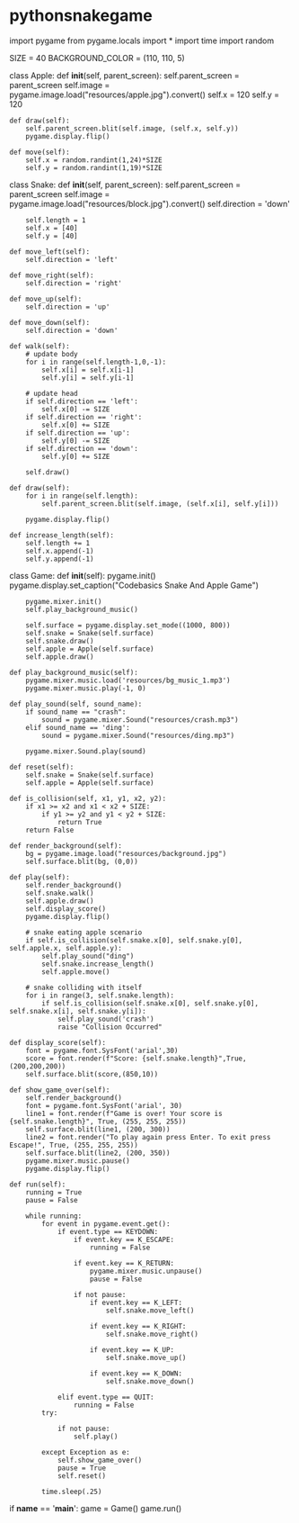 # pythonsnakegame
import pygame
from pygame.locals import *
import time
import random

SIZE = 40
BACKGROUND_COLOR = (110, 110, 5)

class Apple:
    def __init__(self, parent_screen):
        self.parent_screen = parent_screen
        self.image = pygame.image.load("resources/apple.jpg").convert()
        self.x = 120
        self.y = 120

    def draw(self):
        self.parent_screen.blit(self.image, (self.x, self.y))
        pygame.display.flip()

    def move(self):
        self.x = random.randint(1,24)*SIZE
        self.y = random.randint(1,19)*SIZE

class Snake:
    def __init__(self, parent_screen):
        self.parent_screen = parent_screen
        self.image = pygame.image.load("resources/block.jpg").convert()
        self.direction = 'down'

        self.length = 1
        self.x = [40]
        self.y = [40]

    def move_left(self):
        self.direction = 'left'

    def move_right(self):
        self.direction = 'right'

    def move_up(self):
        self.direction = 'up'

    def move_down(self):
        self.direction = 'down'

    def walk(self):
        # update body
        for i in range(self.length-1,0,-1):
            self.x[i] = self.x[i-1]
            self.y[i] = self.y[i-1]

        # update head
        if self.direction == 'left':
            self.x[0] -= SIZE
        if self.direction == 'right':
            self.x[0] += SIZE
        if self.direction == 'up':
            self.y[0] -= SIZE
        if self.direction == 'down':
            self.y[0] += SIZE

        self.draw()

    def draw(self):
        for i in range(self.length):
            self.parent_screen.blit(self.image, (self.x[i], self.y[i]))

        pygame.display.flip()

    def increase_length(self):
        self.length += 1
        self.x.append(-1)
        self.y.append(-1)

class Game:
    def __init__(self):
        pygame.init()
        pygame.display.set_caption("Codebasics Snake And Apple Game")

        pygame.mixer.init()
        self.play_background_music()

        self.surface = pygame.display.set_mode((1000, 800))
        self.snake = Snake(self.surface)
        self.snake.draw()
        self.apple = Apple(self.surface)
        self.apple.draw()

    def play_background_music(self):
        pygame.mixer.music.load('resources/bg_music_1.mp3')
        pygame.mixer.music.play(-1, 0)

    def play_sound(self, sound_name):
        if sound_name == "crash":
            sound = pygame.mixer.Sound("resources/crash.mp3")
        elif sound_name == 'ding':
            sound = pygame.mixer.Sound("resources/ding.mp3")

        pygame.mixer.Sound.play(sound)

    def reset(self):
        self.snake = Snake(self.surface)
        self.apple = Apple(self.surface)

    def is_collision(self, x1, y1, x2, y2):
        if x1 >= x2 and x1 < x2 + SIZE:
            if y1 >= y2 and y1 < y2 + SIZE:
                return True
        return False

    def render_background(self):
        bg = pygame.image.load("resources/background.jpg")
        self.surface.blit(bg, (0,0))

    def play(self):
        self.render_background()
        self.snake.walk()
        self.apple.draw()
        self.display_score()
        pygame.display.flip()

        # snake eating apple scenario
        if self.is_collision(self.snake.x[0], self.snake.y[0], self.apple.x, self.apple.y):
            self.play_sound("ding")
            self.snake.increase_length()
            self.apple.move()

        # snake colliding with itself
        for i in range(3, self.snake.length):
            if self.is_collision(self.snake.x[0], self.snake.y[0], self.snake.x[i], self.snake.y[i]):
                self.play_sound('crash')
                raise "Collision Occurred"

    def display_score(self):
        font = pygame.font.SysFont('arial',30)
        score = font.render(f"Score: {self.snake.length}",True,(200,200,200))
        self.surface.blit(score,(850,10))

    def show_game_over(self):
        self.render_background()
        font = pygame.font.SysFont('arial', 30)
        line1 = font.render(f"Game is over! Your score is {self.snake.length}", True, (255, 255, 255))
        self.surface.blit(line1, (200, 300))
        line2 = font.render("To play again press Enter. To exit press Escape!", True, (255, 255, 255))
        self.surface.blit(line2, (200, 350))
        pygame.mixer.music.pause()
        pygame.display.flip()

    def run(self):
        running = True
        pause = False

        while running:
            for event in pygame.event.get():
                if event.type == KEYDOWN:
                    if event.key == K_ESCAPE:
                        running = False

                    if event.key == K_RETURN:
                        pygame.mixer.music.unpause()
                        pause = False

                    if not pause:
                        if event.key == K_LEFT:
                            self.snake.move_left()

                        if event.key == K_RIGHT:
                            self.snake.move_right()

                        if event.key == K_UP:
                            self.snake.move_up()

                        if event.key == K_DOWN:
                            self.snake.move_down()

                elif event.type == QUIT:
                    running = False
            try:

                if not pause:
                    self.play()

            except Exception as e:
                self.show_game_over()
                pause = True
                self.reset()

            time.sleep(.25)

if __name__ == '__main__':
    game = Game()
    game.run()
